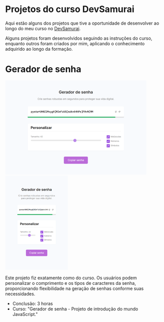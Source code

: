 # Projetos do curso DevSamurai

<p>Aqui estão alguns dos projetos que tive a oportunidade de desenvolver ao longo do meu curso no <a href="https://st.devsamurai.com.br/0cqlvn/index.html">DevSamurai</a>.</p>
<p>Alguns projetos foram desenvolvidos seguindo as instruções do curso, enquanto outros foram criados por mim, aplicando o conhecimento adquirido ao longo da formação.</p>

<h1>Gerador de senha</h1>
<p float="left">
  <img src="/imgs/pag1.png" height="300px">
  <img src="/imgs/pag2.png" height="300px">
</p>
<p>Este projeto fiz exatamente como do curso. Os usuários podem personalizar o comprimento e os tipos de caracteres da senha, proporcionando flexibilidade na geração de senhas conforme suas necessidades.</p>

* Conclusão: 3 horas
* Curso: "Gerador de senha - Projeto de introdução do mundo JavaScript."

